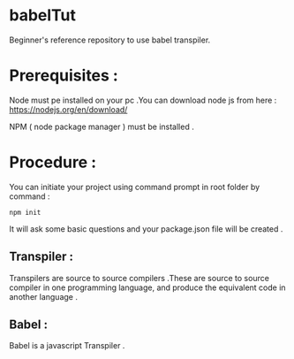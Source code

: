 # babelTut
Beginner's reference repository to use babel transpiler.

# Prerequisites : 
Node must pe installed on your pc .You can download node js from here : https://nodejs.org/en/download/

NPM ( node package manager ) must be installed . 

# Procedure : 
 You can initiate your project using command prompt in root folder by command : 



```
npm init
```

It will ask some basic questions and your package.json file will be created .

## Transpiler : 

Transpilers are source to source compilers .These are source to source compiler in one programming language, and produce the equivalent code in another language .

## Babel :

Babel is a javascript Transpiler . 
